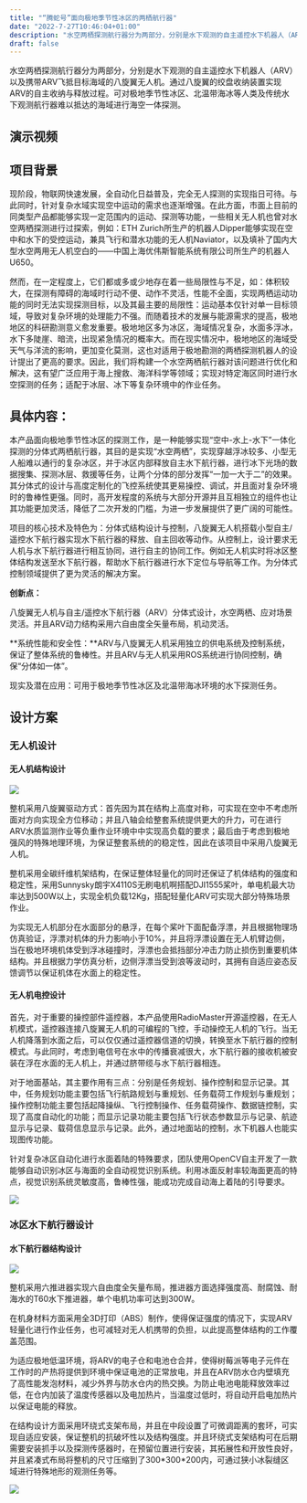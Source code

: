```yaml
---
title: "“腾蛇号”面向极地季节性冰区的两栖航行器"
date: "2022-7-27T10:46:04+01:00"
description: "水空两栖探测航行器分为两部分，分别是水下观测的自主遥控水下机器人（ARV）以及携带ARV飞抵目标海域的八旋翼无人机。通过八旋翼的绞盘收纳装置实现ARV的自主收纳与释放过程。可对极地季节性冰区、北温带海冰等人类及传统水下观测航行器难以抵达的海域进行海空一体探测。"
draft: false
---
```


水空两栖探测航行器分为两部分，分别是水下观测的自主遥控水下机器人（ARV）以及携带ARV飞抵目标海域的八旋翼无人机。通过八旋翼的绞盘收纳装置实现ARV的自主收纳与释放过程。可对极地季节性冰区、北温带海冰等人类及传统水下观测航行器难以抵达的海域进行海空一体探测。

## 演示视频

## 项目背景

现阶段，物联网快速发展，全自动化日益普及，完全无人探测的实现指日可待。与此同时，针对复杂水域实现空中运动的需求也逐渐增强。在此方面，市面上目前的同类型产品都能够实现一定范围内的运动、探测等功能，一些相关无人机也曾对水空两栖探测进行过探索，例如：ETH Zurich所生产的机器人Dipper能够实现在空中和水下的受控运动，兼具飞行和潜水功能的无人机Naviator，以及填补了国内大型水空两用无人机空白的——中国上海优伟斯智能系统有限公司所生产的机器人U650。

然而，在一定程度上，它们都或多或少地存在着一些局限性与不足，如：体积较大，在探测有障碍的海域时行动不便、动作不灵活，性能不全面，实现两栖运动功能的同时无法实现探测目标，以及其最主要的局限性：运动基本仅针对单一目标领域，导致对复杂环境的处理能力不强。而随着技术的发展与能源需求的提高，极地地区的科研勘测意义愈发重要。极地地区多为冰区，海域情况复杂，水面多浮冰，水下多陡崖、暗流，出现紧急情况的概率大。而在现实情况中，极地地区的海域受天气与洋流的影响，更加变化莫测，这也对适用于极地勘测的两栖探测机器人的设计提出了更高的要求。因此，我们将构建一个水空两栖航行器对该问题进行优化和解决，这有望广泛应用于海上搜救、海洋科学等领域；实现对特定海区同时进行水空探测的任务；适配于冰层、冰下等复杂环境中的作业任务。

## 具体内容：

本产品面向极地季节性冰区的探测工作，是一种能够实现“空中-水上-水下”一体化探测的分体式两栖航行器，其目的是实现“水空两栖”，实现穿越浮冰较多、小型无人船难以通行的复杂冰区，并于冰区内部释放自主水下航行器，进行冰下光场的数据搜集、探测冰层、救援等任务，让两个分体的部分发挥“一加一大于二”的效果。其分体式的设计与高度定制化的飞控系统使其更易操控、调试，并且面对复杂环境时的鲁棒性更强。同时，高开发程度的系统与大部分开源并且互相独立的组件也让其功能更加灵活，降低了二次开发的门槛，为进一步发展提供了更广阔的可能性。

项目的核心技术及特色为：分体式结构设计与控制，八旋翼无人机搭载小型自主/遥控水下航行器实现水下航行器的释放、自主回收等动作。从控制上，设计要求无人机与水下航行器进行相互协同，进行自主的协同工作。例如无人机实时将冰区整体结构发送至水下航行器，帮助水下航行器进行水下定位与导航等工作。为分体式控制领域提供了更为灵活的解决方案。

**创新点：**

八旋翼无人机与自主/遥控水下航行器（ARV）分体式设计，水空两栖、应对场景灵活。并且ARV动力结构采用六自由度全矢量布局，机动灵活。

**系统性能和安全性：**ARV与八旋翼无人机采用独立的供电系统及控制系统，保证了整体系统的鲁棒性。并且ARV与无人机采用ROS系统进行协同控制，确保“分体如一体”。

现实及潜在应用：可用于极地季节性冰区及北温带海冰环境的水下探测任务。

## 设计方案

### 无人机设计

#### 无人机结构设计

![](http://sol.dlut.everains.com/wp-content/uploads/2022/08/image.png)

整机采用八旋翼驱动方式：首先因为其在结构上高度对称，可实现在空中不考虑所面对方向实现全方位移动；并且八轴会给整套系统提供更大的升力，可在进行ARV水质监测作业等负重作业环境中中实现高负载的要求；最后由于考虑到极地强风的特殊地理环境，为保证整套系统的的稳定性，因此在该项目中采用八旋翼无人机。

整机采用全碳纤维机架结构，在保证整体轻量化的同时还保证了机体结构的强度和稳定性，采用Sunnysky朗宇X4110S无刷电机啊搭配DJI1555桨叶，单电机最大功率达到500W以上，实现全机负载12Kg，搭配轻量化ARV可实现大部分特殊场景作业。

为实现无人机部分在水面部分的悬浮，在每个桨叶下面配备浮漂，并且根据物理场仿真验证，浮漂对机体的升力影响小于10%，并且将浮漂设置在无人机臂边侧，当在极地环境机体受到浮冰碰撞时，浮漂也会抵挡部分冲击力防止损伤到重要机体结构。并且根据力学仿真分析，边侧浮漂当受到浪等波动时，其拥有自适应姿态反馈调节以保证机体在水面上的稳定性。

#### 无人机电控设计

首先，对于重要的操控部件遥控器，本产品使用RadioMaster开源遥控器，在无人机模式，遥控器连接八旋翼无人机的可编程的飞控，手动操控无人机的飞行。当无人机降落到水面之后，可以仅仅通过遥控器信道的切换，转换至水下航行器的控制模式。与此同时，考虑到电信号在水中的传播衰减很大，水下航行器的接收机被安装在浮在水面的无人机上，并通过脐带缆与水下航行器相连。

对于地面基站，其主要作用有三点：分别是任务规划、操作控制和显示记录。其中，任务规划功能主要包括飞行航路规划与重规划、任务载荷工作规划与重规划；操作控制功能主要包括起降操纵、飞行控制操作、任务载荷操作、数据链控制，实现了高度自动化的功能；而显示记录功能主要包括飞行状态参数显示与记录、航迹显示与记录、载荷信息显示与记录。此外，通过地面站的控制，水下机器人也能实现图传功能。

针对复杂冰区自动化进行水面着陆的特殊要求，团队使用OpenCV自主开发了一款能够自动识别冰区与海面的全自动视觉识别系统。利用冰面反射率较海面更高的特点，视觉识别系统灵敏度高，鲁棒性强，能成功完成自动海上着陆的引导要求。

![](http://sol.dlut.everains.com/wp-content/uploads/2022/08/image-1.png)

### 冰区水下航行器设计

#### 水下航行器结构设计

![](http://sol.dlut.everains.com/wp-content/uploads/2022/08/image-2.png)

整机采用六推进器实现六自由度全矢量布局，推进器方面选择强度高、耐腐蚀、耐海水的T60水下推进器，单个电机功率可达到300W。

在机身材料方面采用全3D打印（ABS）制作，使得保证强度的情况下，实现ARV轻量化进行作业任务，也可减轻对无人机携带的负担，以此提高整体结构的工作覆盖范围。

为适应极地低温环境，将ARV的电子仓和电池仓合并，使得树莓派等电子元件在工作时的产热将提供到环境中保证电池的正常放电，并且在ARV防水仓内壁填充了高性能发泡材料，减少外界与防水仓内的热交换。为防止电池电能释放效率过低，在仓内加装了温度传感器以及电加热片，当温度过低时，将自动开启电加热片以保证电能的释放。

在结构设计方面采用环绕式支架布局，并且在中段设置了可微调距离的套环，可实现自适应安装，保证整机的抗破坏性以及结构强度。并且环绕式支架结构可在后期需要安装抓手以及探测传感器时，在预留位置进行安装，其拓展性和开放性良好，并且紧凑式布局将整机的尺寸压缩到了300\*300\*200内，可通过狭小冰裂缝区  
域进行特殊地形的观测任务等。

![](http://sol.dlut.everains.com/wp-content/uploads/2022/08/image-3.png)